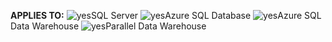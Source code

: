 <Token>**APPLIES TO:** ![yes](media/yes.png)SQL Server ![yes](media/yes.png)Azure SQL Database ![yes](media/yes.png)Azure SQL Data Warehouse ![yes](media/yes.png)Parallel Data Warehouse </Token>


